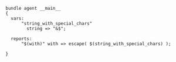 ``` {.cfengine3 tangle="escape.cf"}
bundle agent __main__
{
  vars:
      "string_with_special_chars"
        string => "&$";

  reports:
      "$(with)" with => escape( $(string_with_special_chars) );

}
```
